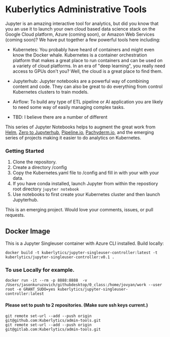 # Kuberlytics Administrative Tools
Jupyter is an amazing interactive tool for analytics, but did you know that you an use it to launch your own cloud based data science stack on the Google Cloud platform, Azure (coming soon), or Amazon Web Services (coming soon)? We have put together a few powerful tools here including:

- Kubernetes: You probably have heard of containers and might even know the Docker whale. Kubernetes is a container orchestration platform that makes a great place to run containers and can be used on a variety of cloud platforms. In an era of "deep learning", you really need access to GPUs don't you? Well, the cloud is a great place to find them.

- Jupyterhub: Jupyter notebooks are a powerful way of combining content and code. They can also be great to do everything from control Kubernetes clusters to train models.

- Airflow: To build any type of ETL pipeline  or AI application you are likely to need some way of easily managing complex tasks.

- TBD:  I believe there are a number of different

This series of Jupyter Notebooks helps to augment the great work from [Helm](https://helm.sh), [Zero to Jupyterhub](https://zero-to-jupyterhub-with-kubernetes.readthedocs.io/en/latest/), [Pipeline.io](http://pipeline.io), [Pachyderm.io](pachyderm.io), and the emerging series of projects making it easier to do analytics on Kubernetes.

### Getting Started
1. Clone the repository.
2. Create a directory /config
2. Copy the Kubernetes.yaml file to /config and fill in with your with your data.
3. If you have conda installed, launch Jupyter from within the repostiory root directory
   `jupyter notebook`
4. Use notebooks to first create your Kubernetes cluster and then launch Jupyterhub.

This is an emerging project. Would love your comments, issues, or pull requests.

## Docker Image

This is a Jupyter Singleuser container with Azure CLI installed.
Build locally:
```
docker build -t kuberlytics/jupyter-singleuser-controller:latest -t kuberlytics/jupyter-singleuser-controller:v0.1 .
```
### To use Locally for example.
```
docker run -it --rm -p 8888:8888  -v /Users/jasonkuruzovich/githubdesktop/0_class:/home/jovyan/work --user root -e GRANT_SUDO=yes kuberlytics/jupyter-singleuser-controller:latest
```

#### Please set to push to 2 repositories. (Make sure ssh keys current.)
```
git remote set-url --add --push origin git@github.com:Kuberlytics/admin-tools.git
git remote set-url --add --push origin git@gitlab.com:Kuberlytics/admin-tools.git
```
